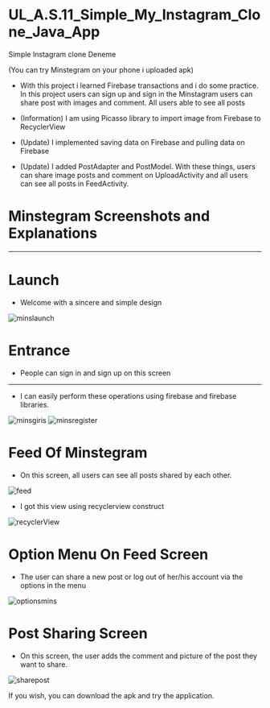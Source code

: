# UL_A.S.11_Simple_My_Instagram_Clone_Java_App
Simple Instagram clone
Deneme

(You can try Minstegram on your phone i uploaded apk)

- With this project i learned Firebase transactions and i do some practice. 
In this project users can sign up and sign in the Minstagram
users can share post with images and comment. All users able to see all posts

- (Information) I am using Picasso library to import image from Firebase to RecyclerView

- (Update) I implemented saving data on Firebase and pulling data on Firebase

- (Update) I added PostAdapter and PostModel. With these things, users can share image posts and comment on UploadActivity and all users can see all posts in FeedActivity.

# Minstegram Screenshots and Explanations
-----------------------------------------------
# Launch

- Welcome with a sincere and simple design

![minslaunch](https://user-images.githubusercontent.com/75525280/163266566-646e488a-eac7-478c-8328-9ea4a24d53a0.jpeg)

# Entrance

- People can sign in and sign up on this screen
----
- I can easily perform these operations using firebase and firebase libraries.

![minsgiris](https://user-images.githubusercontent.com/75525280/163266547-4acb81f0-e166-45cd-85af-61f4b4b57e49.jpeg)
![minsregister](https://user-images.githubusercontent.com/75525280/163266555-9d730e83-2b5e-4222-928f-4c19c5f31d8b.jpeg)

# Feed Of Minstegram

- On this screen, all users can see all posts shared by each other.

![feed](https://user-images.githubusercontent.com/75525280/163266559-157f3c6d-94c7-40eb-92b9-22766ec566c3.jpeg)

- I got this view using recyclerview construct

![recyclerView](https://user-images.githubusercontent.com/57073283/145712216-8dcfaac9-e2cc-48c4-af21-a6ed92cf2690.PNG)

# Option Menu On Feed Screen

- The user can share a new post or log out of her/his account via the options in the menu

![optionsmins](https://user-images.githubusercontent.com/75525280/163266561-684fd397-7281-48ae-9432-e1e42f4539b0.jpeg)

# Post Sharing Screen

- On this screen, the user adds the comment and picture of the post they want to share.

![sharepost](https://user-images.githubusercontent.com/75525280/163266562-195a8fb5-578c-49fe-88be-01383cefee65.jpeg)


If you wish, you can download the apk and try the application.
